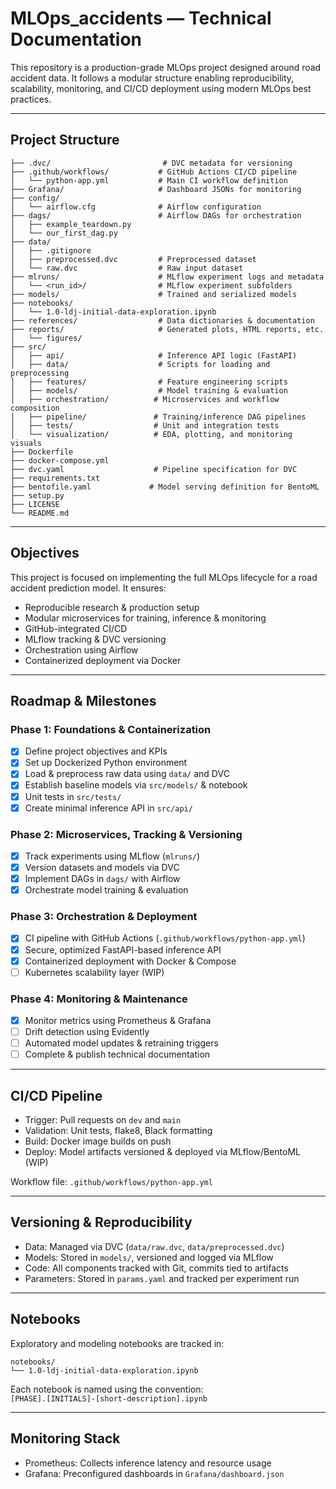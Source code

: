 # MLOps_accidents — Technical Documentation

This repository is a production-grade MLOps project designed around road accident data. It follows a modular structure enabling reproducibility, scalability, monitoring, and CI/CD deployment using modern MLOps best practices.

---

## Project Structure

```
├── .dvc/                         # DVC metadata for versioning
├── .github/workflows/           # GitHub Actions CI/CD pipeline
│   └── python-app.yml           # Main CI workflow definition
├── Grafana/                     # Dashboard JSONs for monitoring
├── config/
│   └── airflow.cfg              # Airflow configuration
├── dags/                        # Airflow DAGs for orchestration
│   ├── example_teardown.py      
│   └── our_first_dag.py
├── data/
│   ├── .gitignore
│   ├── preprocessed.dvc         # Preprocessed dataset
│   └── raw.dvc                  # Raw input dataset
├── mlruns/                      # MLflow experiment logs and metadata
│   └── <run_id>/                # MLflow experiment subfolders
├── models/                      # Trained and serialized models
├── notebooks/
│   └── 1.0-ldj-initial-data-exploration.ipynb
├── references/                  # Data dictionaries & documentation
├── reports/                     # Generated plots, HTML reports, etc.
│   └── figures/
├── src/
│   ├── api/                     # Inference API logic (FastAPI)
│   ├── data/                    # Scripts for loading and preprocessing
│   ├── features/                # Feature engineering scripts
│   ├── models/                  # Model training & evaluation
│   ├── orchestration/          # Microservices and workflow composition
│   ├── pipeline/               # Training/inference DAG pipelines
│   ├── tests/                  # Unit and integration tests
│   └── visualization/          # EDA, plotting, and monitoring visuals
├── Dockerfile
├── docker-compose.yml
├── dvc.yaml                    # Pipeline specification for DVC
├── requirements.txt
├── bentofile.yaml             # Model serving definition for BentoML
├── setup.py
├── LICENSE
└── README.md
```

---

## Objectives

This project is focused on implementing the full MLOps lifecycle for a road accident prediction model. It ensures:

- Reproducible research & production setup  
- Modular microservices for training, inference & monitoring  
- GitHub-integrated CI/CD  
- MLflow tracking & DVC versioning  
- Orchestration using Airflow  
- Containerized deployment via Docker  

---

## Roadmap & Milestones

### Phase 1: Foundations & Containerization

- [x] Define project objectives and KPIs  
- [x] Set up Dockerized Python environment  
- [x] Load & preprocess raw data using `data/` and DVC  
- [x] Establish baseline models via `src/models/` & notebook  
- [x] Unit tests in `src/tests/`  
- [x] Create minimal inference API in `src/api/`  

### Phase 2: Microservices, Tracking & Versioning

- [x] Track experiments using MLflow (`mlruns/`)  
- [x] Version datasets and models via DVC  
- [x] Implement DAGs in `dags/` with Airflow  
- [x] Orchestrate model training & evaluation  

### Phase 3: Orchestration & Deployment

- [x] CI pipeline with GitHub Actions (`.github/workflows/python-app.yml`)  
- [x] Secure, optimized FastAPI-based inference API  
- [x] Containerized deployment with Docker & Compose  
- [ ] Kubernetes scalability layer (WIP)  

### Phase 4: Monitoring & Maintenance

- [x] Monitor metrics using Prometheus & Grafana  
- [ ] Drift detection using Evidently  
- [ ] Automated model updates & retraining triggers  
- [ ] Complete & publish technical documentation  

---

## CI/CD Pipeline

- Trigger: Pull requests on `dev` and `main`  
- Validation: Unit tests, flake8, Black formatting  
- Build: Docker image builds on push  
- Deploy: Model artifacts versioned & deployed via MLflow/BentoML (WIP)  

Workflow file: `.github/workflows/python-app.yml`

---

## Versioning & Reproducibility

- Data: Managed via DVC (`data/raw.dvc`, `data/preprocessed.dvc`)  
- Models: Stored in `models/`, versioned and logged via MLflow  
- Code: All components tracked with Git, commits tied to artifacts  
- Parameters: Stored in `params.yaml` and tracked per experiment run  

---

## Notebooks

Exploratory and modeling notebooks are tracked in:

```
notebooks/
└── 1.0-ldj-initial-data-exploration.ipynb
```

Each notebook is named using the convention:  
`[PHASE].[INITIALS]-[short-description].ipynb`

---

## Monitoring Stack

- Prometheus: Collects inference latency and resource usage  
- Grafana: Preconfigured dashboards in `Grafana/dashboard.json`
